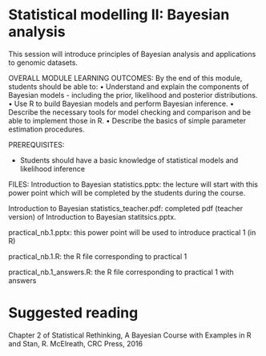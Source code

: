 Statistical modelling II: Bayesian analysis
=====================================

This session will introduce principles of Bayesian analysis and applications to genomic datasets.

OVERALL MODULE LEARNING OUTCOMES:
By the end of this module, students should be able to: 
•	Understand and explain the components of Bayesian models - including the prior, likelihood and posterior distributions.
•	Use R to build Bayesian models and perform Bayesian inference.
•	Describe the necessary tools for model checking and comparison and be able to implement those in R.
•	Describe the basics of simple parameter estimation procedures.

PREREQUISITES:

* Students should have a basic knowledge of statistical models and likelihood inference

FILES:
Introduction to Bayesian statistics.pptx: the lecture will start with this power point which will be completed by the students during the course.

Introduction to Bayesian statistics_teacher.pdf: completed pdf (teacher version) of Introduction to Bayesian statitsics.pptx.

practical_nb.1.pptx: this power point will be used to introduce practical 1 (in R)

practical_nb.1.R: the R file corresponding to practical 1

practical_nb.1_answers.R: the R file corresponding to practical 1 with answers

# Suggested reading

Chapter 2 of Statistical Rethinking, A Bayesian Course with Examples in R and Stan, R. McElreath, CRC Press, 2016
